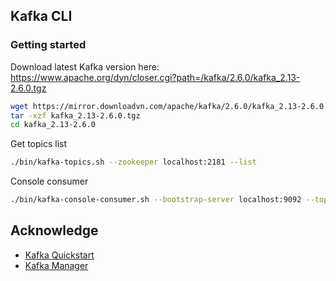 
## Kafka CLI
### Getting started
Download latest Kafka version here: https://www.apache.org/dyn/closer.cgi?path=/kafka/2.6.0/kafka_2.13-2.6.0.tgz

```bash
wget https://mirror.downloadvn.com/apache/kafka/2.6.0/kafka_2.13-2.6.0.tgz
tar -xzf kafka_2.13-2.6.0.tgz
cd kafka_2.13-2.6.0
```

Get topics list
```bash
./bin/kafka-topics.sh --zookeeper localhost:2181 --list
```
Console consumer
```bash
./bin/kafka-console-consumer.sh --bootstrap-server localhost:9092 --topic local_sanitization_failure
```


## Acknowledge

- [Kafka Quickstart](https://kafka.apache.org/quickstart)
- [Kafka Manager](https://github.com/yahoo/CMAK)